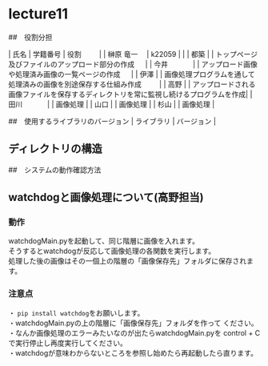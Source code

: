 # lecture11

##　役割分担

| 氏名          | 学籍番号  | 役割                                                                　　 |
| 榊原 竜一    　| k22059   |                                                                        |
| 都築          |          | トップページ及びファイルのアップロード部分の作成                             　 |
| 今井    　　　 |          | アップロード画像や処理済み画像の⼀覧ページの作成                          　    |
| 伊澤          |          | 画像処理プログラムを通して処理済みの画像を別途保存する仕組み作成           　　    |
| 高野          |          | アップロードされる画像ファイルを保存するディレクトリを常に監視し続けるプログラムを作成|
| 田川 　　    　|          | 画像処理                                                                 |
| 山口          |          | 画像処理                                                                 |
| 杉山          |          | 画像処理                                                                 |


##　使⽤するライブラリのバージョン
| ライブラリ          | バージョン  |


## ディレクトリの構造

##　システムの動作確認方法
　　　









## watchdogと画像処理について(高野担当)
### 動作
watchdogMain.pyを起動して、同じ階層に画像を入れます。<br>
そうするとwatchdogが反応して画像処理の各関数を実行します。<br>
処理した後の画像はその一個上の階層の「画像保存先」フォルダに保存されます。<br>

### 注意点
・ `pip install watchdog`をお願いします。 <br>
・watchdogMain.pyの上の階層に「画像保存先」フォルダを作って
ください。<br>
・なんか画像処理のエラーみたいなのが出たらwatchdogMain.pyを
control + C で実行停止し再度実行してください。<br>
・watchdogが意味わからないところを参照し始めたら再起動したら直ります。



